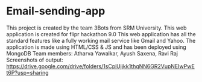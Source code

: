 # Email-sending-app
This project is created by the team 3Bots from SRM University.
This web application is created for flipr hackathon 9.0
This web application has all the standard features like a fully working mail service like Gmail and Yahoo.
The application is made using HTML/CSS & JS and has been deployed using MongoDB
Team members: Atharva Yawalkar, Ayush Saxena, Ravi Raj
Screenshots of output: https://drive.google.com/drive/folders/1sCpiUjjkk1thqNN6GR2VupNEIwPwEt6P?usp=sharing
